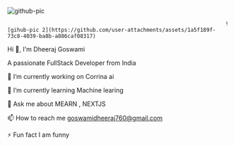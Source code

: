 ![github-pic](https://github.com/user-attachments/assets/d58df60c-b8da-4cef-8266-364c99c132e8)  

                                                                         ![gihub-pic 2](https://github.com/user-attachments/assets/1a5f189f-73c8-4039-ba8b-a886caf08317)
Hi 👋, I'm Dheeraj Goswami

A passionate FullStack Developer from India    

 🔭 I’m currently working on Corrina ai

 🌱 I’m currently learning Machine learing                                                              

 💬 Ask me about  MEARN , NEXTJS
 
 📫 How to reach me goswamidheeraj760@gmail.com
 
 ⚡ Fun fact I am funny 


